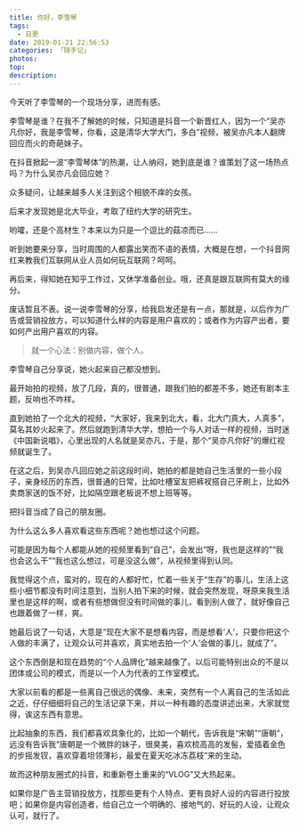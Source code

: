 ```yaml
---
title: 你好，李雪琴
tags:
  - 日更
date: 2019-01-21 22:56:53
categories: 「随手记」
photos:
top:
description:
---
```

今天听了李雪琴的一个现场分享，进而有感。

李雪琴是谁？在我不了解她的时候，只知道是抖音一个新晋红人，因为一个“吴亦凡你好，我是李雪琴，你看，这是清华大学大门，多白”视频，被吴亦凡本人翻牌回应而火的奇葩妹子。

在抖音掀起一波“李雪琴体”的热潮，让人纳闷，她到底是谁？谁策划了这一场热点吗？为什么吴亦凡会回应她？

众多疑问，让越来越多人关注到这个相貌不痒的女孩。

后来才发现她是北大毕业，考取了纽约大学的研究生。

哟嚯，还是个高材生？本来以为只是一个逗比的菇凉而已……

听到她要来分享，当时周围的人都露出笑而不语的表情，大概是在想，一个抖音网红来教我们互联网从业人员如何玩互联网？呵呵。

再后来，得知她在知乎工作过，又休学准备创业。哦，还真是跟互联网有莫大的缘分。

废话暂且不表。说一说李雪琴的分享，给我启发还是有一点，那就是，以后作为广告或营销投放方，可以知道什么样的内容是用户喜欢的；或者作为内容产出者，要如何产出用户喜欢的内容。

>就一个心法：别做内容，做个人。

李雪琴自己分享说，她火起来自己都没想到。

最开始拍的视频，放了几段，真的，很普通，跟我们拍的都差不多，她还有剧本主题，反响也不咋样。

直到她拍了一个北大的视频，“大家好，我来到北大，看，北大门真大，人真多”，莫名其妙火起来了。然后就跑到清华大学，想拍一个与人对话一样的视频，当时迷《中国新说唱》，心里出现的人名就是吴亦凡，于是，那个“吴亦凡你好”的爆红视频就诞生了。

在这之后，到吴亦凡回应她之前这段时间，她拍的都是她自己生活里的一些小段子，亲身经历的东西，很普通的日常，比如吐槽室友把裤衩搭自己牙刷上，比如外卖商家送的饭不好，比如隔空跟老板说不想上班等等。

把抖音当成了自己的朋友圈。

为什么这么多人喜欢看这些东西呢？她也想过这个问题。

可能是因为每个人都能从她的视频里看到“自己”，会发出“呀，我也是这样的”“我也会这么干”“我也这么想过，可是没这么做”，从视频里得到认同。

我觉得这个点，蛮对的，现在的人都好忙，忙着一些关于“生存”的事儿，生活上这些小细节都没有时间注意到，当别人拍下来的时候，就会突然发现，呀原来我生活里也是这样的啊，或者有些想做但没有时间做的事儿，看到别人做了，就好像自己也跟着做了一样，爽。

她最后说了一句话，大意是“现在大家不是想看内容，而是想看‘人’，只要你把这个人做的丰满了，让观众认可并喜欢，真实地去拍一个‘人’会做的事儿，就成了”。

这个东西倒是和现在趋势的“个人品牌化”越来越像了。以后可能特别出众的不是以团体或公司的模式，而是以一个人为代表的工作室模式。

大家以前看的都是一些离自己很远的偶像、未来，突然有一个人离自己的生活如此之近，仔仔细细将自己的生活记录下来，并以一种有趣的态度讲述出来，大家就觉得，诶这东西有意思。

比起抽象的东西，我们都喜欢具象化的，比如一个朝代，告诉我是“宋朝”“唐朝”，远没有告诉我“唐朝是一个微胖的妹子，很臭美，喜欢梳高高的发髻，爱插着金色的步摇发钗，喜欢穿着坦领薄衫，最爱在夏天吃冰冻荔枝”来的生动。

故而这种朋友圈式的抖音，和重新卷土重来的“VLOG”又大热起来。

如果你是广告主营销投放方，找那些更有个人特点、更有良好人设的内容进行投放吧；如果你是内容创造者，给自己立一个明确的、接地气的、好玩的人设，让观众认可，就行了。